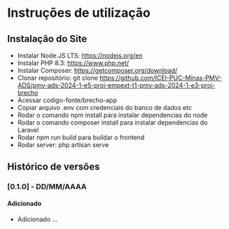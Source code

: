 # Instruções de utilização

## Instalação do Site

- Instalar Node.JS LTS: https://nodejs.org/en
- Instalar PHP 8.3: https://www.php.net/
- Instalar Composer: https://getcomposer.org/download/
- Clonar repositório: git clone https://github.com/ICEI-PUC-Minas-PMV-ADS/pmv-ads-2024-1-e5-proj-empext-t1-pmv-ads-2024-1-e3-proj-brecho
- Acessar codigo-fonte/brecho-app
- Copiar arquivo .env com credenciais do banco de dados etc
- Rodar o comando npm install para instalar dependencias do node
- Rodar o comando composer install para instalar dependencias do Laravel
- Rodar npm run build para buildar o frontend
- Rodar server: php artisan serve

## Histórico de versões

### [0.1.0] - DD/MM/AAAA
#### Adicionado
- Adicionado ...